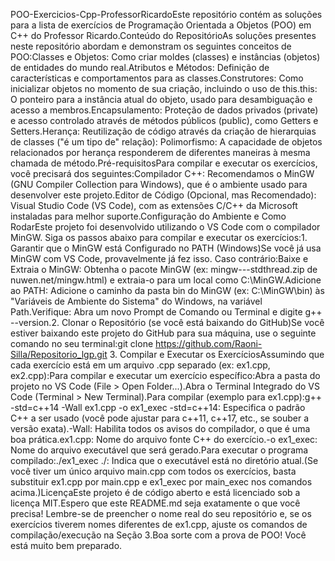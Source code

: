 POO-Exercicios-Cpp-ProfessorRicardoEste repositório contém as soluções para a lista de exercícios de Programação Orientada a Objetos (POO) em C++ do Professor Ricardo.Conteúdo do RepositórioAs soluções presentes neste repositório abordam e demonstram os seguintes conceitos de POO:Classes e Objetos: Como criar moldes (classes) e instâncias (objetos) de entidades do mundo real.Atributos e Métodos: Definição de características e comportamentos para as classes.Construtores: Como inicializar objetos no momento de sua criação, incluindo o uso de this.this: O ponteiro para a instância atual do objeto, usado para desambiguação e acesso a membros.Encapsulamento: Proteção de dados privados (private) e acesso controlado através de métodos públicos (public), como Getters e Setters.Herança: Reutilização de código através da criação de hierarquias de classes ("é um tipo de" relação): Polimorfismo: A capacidade de objetos relacionados por herança responderem de diferentes maneiras à mesma chamada de método.Pré-requisitosPara compilar e executar os exercícios, você precisará dos seguintes:Compilador C++: Recomendamos o MinGW (GNU Compiler Collection para Windows), que é o ambiente usado para desenvolver este projeto.Editor de Código (Opcional, mas Recomendado): Visual Studio Code (VS Code), com as extensões C/C++ da Microsoft instaladas para melhor suporte.Configuração do Ambiente e Como RodarEste projeto foi desenvolvido utilizando o VS Code com o compilador MinGW. Siga os passos abaixo para compilar e executar os exercícios:1. Garantir que o MinGW está Configurado no PATH (Windows)Se você já usa MinGW com VS Code, provavelmente já fez isso. Caso contrário:Baixe e Extraia o MinGW: Obtenha o pacote MinGW (ex: mingw-*-*-stdthread.zip de nuwen.net/mingw.html) e extraia-o para um local como C:\MinGW.Adicione ao PATH: Adicione o caminho da pasta bin do MinGW (ex: C:\MinGW\bin) às "Variáveis de Ambiente do Sistema" do Windows, na variável Path.Verifique: Abra um novo Prompt de Comando ou Terminal e digite g++ --version.2. Clonar o Repositório (se você está baixando do GitHub)Se você estiver baixando este projeto do GitHub para sua máquina, use o seguinte comando no seu terminal:git clone https://github.com/Raoni-Silla/Repositorio_lgp.git
3. Compilar e Executar os ExercíciosAssumindo que cada exercício está em um arquivo .cpp separado (ex: ex1.cpp, ex2.cpp):Para compilar e executar um exercício específico:Abra a pasta do projeto no VS Code (File > Open Folder...).Abra o Terminal Integrado do VS Code (Terminal > New Terminal).Para compilar (exemplo para ex1.cpp):g++ -std=c++14 -Wall ex1.cpp -o ex1_exec
-std=c++14: Especifica o padrão C++ a ser usado (você pode ajustar para c++11, c++17, etc., se souber a versão exata).-Wall: Habilita todos os avisos do compilador, o que é uma boa prática.ex1.cpp: Nome do arquivo fonte C++ do exercício.-o ex1_exec: Nome do arquivo executável que será gerado.Para executar o programa compilado:./ex1_exec
./: Indica que o executável está no diretório atual.(Se você tiver um único arquivo main.cpp com todos os exercícios, basta substituir ex1.cpp por main.cpp e ex1_exec por main_exec nos comandos acima.)LicençaEste projeto é de código aberto e está licenciado sob a licença MIT.Espero que este README.md seja exatamente o que você precisa! Lembre-se de preencher o nome real do seu repositório e, se os exercícios tiverem nomes diferentes de ex1.cpp, ajuste os comandos de compilação/execução na Seção 3.Boa sorte com a prova de POO! Você está muito bem preparado.
